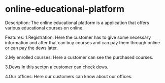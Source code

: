 # online-educational-platform

Description:
The online educational platform is a application that offers various educational courses on online.

Features:
1.Registration:
 Here the customer has to give  some necessary information and after that  can buy courses and can pay them through online or can pay the dews later.
 
2.My enrolled courses:
 Here a customer can see the purchased courses.
 
3.Dews
 In this secton a customer can check dews.
 
4.Our offices:
 Here our customers can know about our offices.

